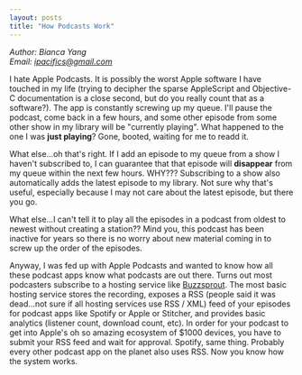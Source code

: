 ```yaml
---
layout: posts
title: "How Podcasts Work"
---
```

*Author: Bianca Yang*<br>
*Email: <a href="mailto:ipacifics@gmail.com?subject=Hello from the XDRT Blog">ipacifics@gmail.com</a>*<br>

I hate Apple Podcasts. It is possibly the worst Apple software I have touched in my life
(trying to decipher the sparse AppleScript and Objective-C documentation is a close second, but
do you really count that as a software?). The app is constantly screwing up my queue. I'll pause
the podcast, come back in a few hours, and some other episode from some other show in my
library will be "currently playing". What happened to the one I was __just playing__? Gone,
booted, waiting for me to readd it.

What else...oh that's right. If I add an episode to my queue from a show I haven't subscribed
to, I can guarantee that that episode will __disappear__ from my queue within the next few
hours. WHY??? Subscribing to a show also automatically adds the latest episode to my library.
Not sure why that's useful, especially because I may not care about the latest episode, but
there you go.

What else...I can't tell it to play all the episodes in a podcast from oldest to newest without
creating a station?? Mind you, this podcast has been inactive for years so there is no worry
about new material coming in to screw up the order of the episodes.

Anyway, I was fed up with Apple Podcasts and wanted to know how all these podcast apps know
what podcasts are out there. Turns out most podcasters subscribe to a hosting service like
[Buzzsprout](https://www.buzzsprout.com/?referrer_id=98725). The most basic hosting service
stores the recording, exposes a RSS (people said it was dead...not sure if all hosting services
use RSS / XML) feed of your episodes for podcast apps like Spotify or Apple or Stitcher, and
provides basic analytics (listener count, download count, etc). In order for your podcast to
get into Apple's oh so amazing ecosystem of $1000 devices, you have to submit your RSS feed
and wait for approval. Spotify, same thing. Probably every other podcast app on the planet
also uses RSS. Now you know how the system works.
